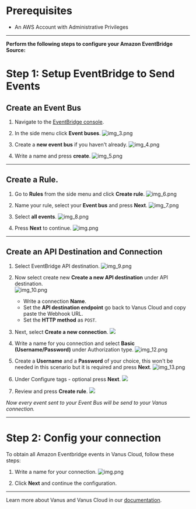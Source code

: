 # Prerequisites

- An AWS Account with Administrative Privileges

---

**Perform the following steps to configure your Amazon EventBridge Source:**

# Step 1: Setup EventBridge to Send Events

## Create an Event Bus
 
1. Navigate to the [EventBridge console](https://console.aws.amazon.com/events/home).

2. In the side menu click **Event buses**.
   ![img_3.png](images/no2.png)  

3. Create a **new event bus** if you haven't already.
   ![img_4.png](images/3.png)  

4. Write a name and press **create**.
   ![img_5.png](images/4.png) 

---

## Create a Rule.
1. Go to **Rules** from the side menu and click **Create rule**. 
   ![img_6.png](images/5.png)  

2. Name your rule, select your **Event bus** and press **Next**. 
   ![img_7.png](images/6.png)  

3. Select **all events**.
   ![img_8.png](images/7.png)  

4. Press **Next** to continue.
![img.png](images/8.png)

---

## Create an API Destination and Connection
1. Select EventBridge API destination.
    ![img_9.png](images/9.png)  

2. Now select create new **Create a new API destination** under API destination.  
![img_10.png](images/10.png)  
   - Write a connection **Name**.
   - Set the **API destination endpoint** go back to Vanus Cloud and copy paste the Webhook URL.
   - Set the **HTTP method** as `POST`.  
       
3. Next, select **Create a new connection**.
![](images/11.png)  

4. Write a name for you connection and select **Basic (Username/Password)** under Authorization type.
    ![img_12.png](images/12.png)  

5. Create a **Username** and a **Password** of your choice, this won't be needed in this scenario but it is required and press **Next**.
    ![img_13.png](images/13.png)  

6. Under Configure tags - optional press **Next**.
![](images/14.png)  

7. Review and press **Create rule**.
![](images/15.png)

*Now every event sent to your Event Bus will be send to your Vanus connection.* 

---

# Step 2: Config your connection

To obtain all Amazon Eventbridge events in Vanus Cloud, follow these steps:

1. Write a name for your connection.
   ![img.png](images/1.png)

2. Click **Next** and continue the configuration.

---

Learn more about Vanus and Vanus Cloud in our [documentation](https://docs.vanus.ai).
